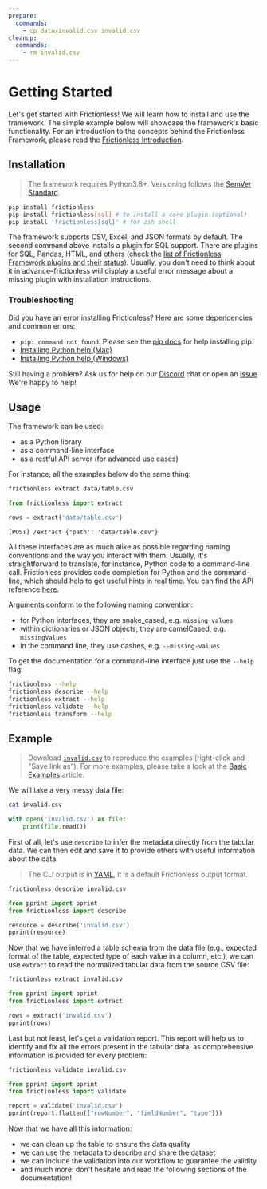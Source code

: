 ```yaml
---
prepare:
  commands:
    - cp data/invalid.csv invalid.csv
cleanup:
  commands:
    - rm invalid.csv
---
```


# Getting Started

Let's get started with Frictionless! We will learn how to install and use the framework. The simple example below will showcase the framework's basic functionality. For an introduction to the concepts behind the Frictionless Framework, please read the [Frictionless Introduction](introduction.md).

## Installation

> The framework requires Python3.8+. Versioning follows the [SemVer Standard](https://semver.org/).

```bash title="CLI"
pip install frictionless
pip install frictionless[sql] # to install a core plugin (optional)
pip install 'frictionless[sql]' # for zsh shell
```

The framework supports CSV, Excel, and JSON formats by default. The second command above installs a plugin for SQL support. There are plugins for SQL, Pandas, HTML, and others (check the [list of Frictionless Framework plugins and their status](https://framework.frictionlessdata.io/docs/references/plugins-reference)). Usually, you don't need to think about it in advance–frictionless will display a useful error message about a missing plugin with installation instructions.

### Troubleshooting

Did you have an error installing Frictionless? Here are some dependencies and common errors:
- `pip: command not found`. Please see the [pip docs](https://pip.pypa.io/en/stable/installing/) for help installing pip.
- [Installing Python help (Mac)](https://docs.python.org/3/using/mac.html)
- [Installing Python help (Windows)](https://docs.python.org/3/using/windows.html)

Still having a problem? Ask us for help on our [Discord](https://discord.com/invite/j9DNFNw) chat or open an [issue](https://github.com/frictionlessdata/frictionless-py/issues). We're happy to help!

## Usage

The framework can be used:
- as a Python library
- as a command-line interface
- as a restful API server (for advanced use cases)

For instance, all the examples below do the same thing:

```bash tabs=CLI
frictionless extract data/table.csv
```

```python tabs=Python
from frictionless import extract

rows = extract('data/table.csv')
```

```plaintext tabs=API
[POST] /extract {"path': 'data/table.csv"}
```

All these interfaces are as much alike as possible regarding naming conventions and the way you interact with them. Usually, it's straightforward to translate, for instance, Python code to a command-line call. Frictionless provides code completion for Python and the command-line, which should help to get useful hints in real time. You can find the API reference [here](../references/api-reference.md).

Arguments conform to the following naming convention:
- for Python interfaces, they are snake_cased, e.g. `missing_values`
- within dictionaries or JSON objects, they are camelCased, e.g. `missingValues`
- in the command line, they use dashes, e.g. `--missing-values`

To get the documentation for a command-line interface just use the `--help` flag:

```bash title="CLI"
frictionless --help
frictionless describe --help
frictionless extract --help
frictionless validate --help
frictionless transform --help
```

## Example

> Download [`invalid.csv`](https://raw.githubusercontent.com/frictionlessdata/frictionless-py/master/data/invalid.csv) to reproduce the examples (right-click and "Save link as"). For more examples, please take a look at the [Basic Examples](basic-examples.md) article.

We will take a very messy data file:

```bash script tabs=CLI
cat invalid.csv
```

```python script tabs=Python
with open('invalid.csv') as file:
    print(file.read())
```

First of all, let's use `describe` to infer the metadata directly from the tabular data. We can then edit and save it to provide others with useful information about the data:

> The CLI output is in [YAML](https://yaml.org/), it is a default Frictionless output format.

```bash script tabs=CLI output=yaml
frictionless describe invalid.csv
```

```python script tabs=Python output=python
from pprint import pprint
from frictionless import describe

resource = describe('invalid.csv')
pprint(resource)
```

Now that we have inferred a table schema from the data file (e.g., expected format of the table, expected type of each value in a column, etc.), we can use `extract` to read the normalized tabular data from the source CSV file:

```bash script tabs=CLI
frictionless extract invalid.csv
```

```python script tabs=Python output=python
from pprint import pprint
from frictionless import extract

rows = extract('invalid.csv')
pprint(rows)
```

Last but not least, let's get a validation report. This report will help us to identify and fix all the errors present in the tabular data, as comprehensive information is provided for every problem:

```bash script tabs=CLI
frictionless validate invalid.csv
```

```python script tabs=Python output=python
from pprint import pprint
from frictionless import validate

report = validate('invalid.csv')
pprint(report.flatten(["rowNumber", "fieldNumber", "type"]))
```

Now that we have all this information:
- we can clean up the table to ensure the data quality
- we can use the metadata to describe and share the dataset
- we can include the validation into our workflow to guarantee the validity
- and much more: don't hesitate and read the following sections of the documentation!
